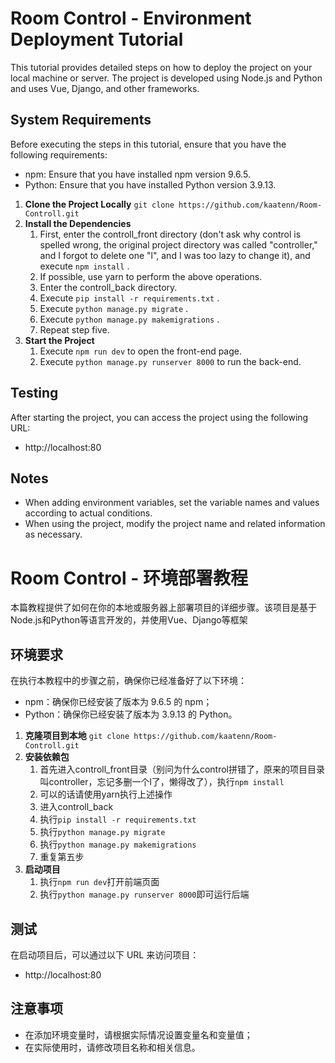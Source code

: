 # Room Control - Environment Deployment Tutorial
This tutorial provides detailed steps on how to deploy the project on your local machine or server. The project is developed using Node.js and Python and uses Vue, Django, and other frameworks.
## System Requirements
Before executing the steps in this tutorial, ensure that you have the following requirements:
- npm: Ensure that you have installed npm version 9.6.5.
- Python: Ensure that you have installed Python version 3.9.13.
1. **Clone the Project Locally**
   `git clone https://github.com/kaatenn/Room-Controll.git`
2. **Install the Dependencies**
   1. First, enter the controll_front directory (don't ask why control is spelled wrong, the original project directory was called "controller," and I forgot to delete one "l", and I was too lazy to change it), and execute  `npm install` .
   2. If possible, use yarn to perform the above operations.
   3. Enter the controll_back directory.
   4. Execute  `pip install -r requirements.txt` .
   5. Execute  `python manage.py migrate` .
   6. Execute  `python manage.py makemigrations` .
   7. Repeat step five.
3. **Start the Project**
   1. Execute  `npm run dev`  to open the front-end page.
   2. Execute  `python manage.py runserver 8000`  to run the back-end.
## Testing
After starting the project, you can access the project using the following URL:
- http://localhost:80
## Notes
- When adding environment variables, set the variable names and values according to actual conditions.
- When using the project, modify the project name and related information as necessary.

# Room Control - 环境部署教程

本篇教程提供了如何在你的本地或服务器上部署项目的详细步骤。该项目是基于Node.js和Python等语言开发的，并使用Vue、Django等框架

## 环境要求

在执行本教程中的步骤之前，确保你已经准备好了以下环境：

- npm：确保你已经安装了版本为 9.6.5 的 npm；
- Python：确保你已经安装了版本为 3.9.13 的 Python。

1. **克隆项目到本地**
   `git clone https://github.com/kaatenn/Room-Controll.git`
2. **安装依赖包**
   1. 首先进入controll_front目录（别问为什么control拼错了，原来的项目目录叫controller，忘记多删一个l了，懒得改了），执行`npm install`
   2. 可以的话请使用yarn执行上述操作
   3. 进入controll_back
   4. 执行`pip install -r requirements.txt`
   5. 执行`python manage.py migrate`
   6. 执行`python manage.py makemigrations`
   7. 重复第五步
3. **启动项目**
   1. 执行`npm run dev`打开前端页面
   2. 执行`python manage.py runserver 8000`即可运行后端

## 测试

在启动项目后，可以通过以下 URL 来访问项目：

- http://localhost:80

## 注意事项

- 在添加环境变量时，请根据实际情况设置变量名和变量值；
- 在实际使用时，请修改项目名称和相关信息。